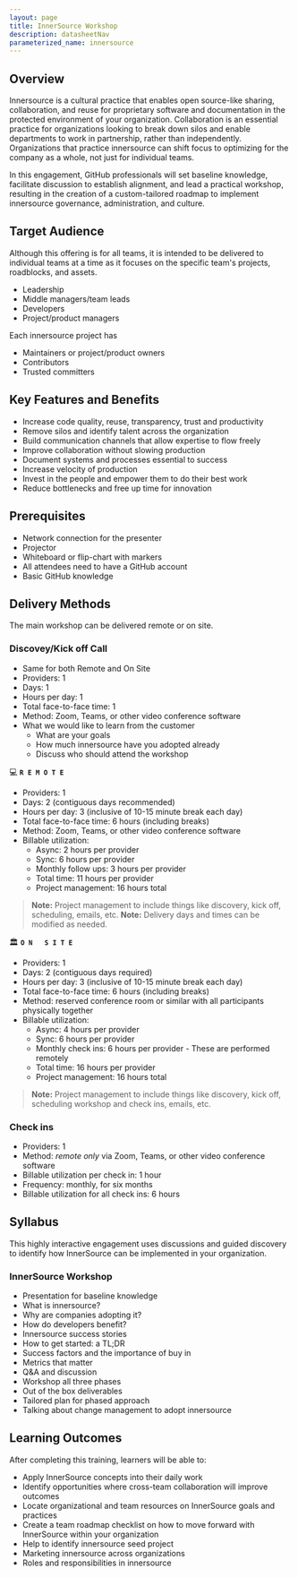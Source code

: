 ```yaml
---
layout: page
title: InnerSource Workshop
description: datasheetNav
parameterized_name: innersource
---
```



## Overview

Innersource is a cultural practice that enables open source-like sharing, collaboration, and reuse for proprietary software and documentation in the protected environment of your organization. Collaboration is an essential practice for organizations looking to break down silos and enable departments to work in partnership, rather than independently. Organizations that practice innersource can shift focus to optimizing for the company as a whole, not just for individual teams.

In this engagement, GitHub professionals will set baseline knowledge, facilitate discussion to establish alignment, and lead a practical workshop, resulting in the creation of a custom-tailored roadmap to implement innersource governance, administration, and culture.

## Target Audience

Although this offering is for all teams, it is intended to be delivered to individual teams at a time as it focuses on the specific team's projects, roadblocks, and assets.

- Leadership
- Middle managers/team leads
- Developers
- Project/product managers

Each innersource project has

- Maintainers or project/product owners
- Contributors
- Trusted committers

## Key Features and Benefits

- Increase code quality, reuse, transparency, trust and productivity
- Remove silos and identify talent across the organization
- Build communication channels that allow expertise to flow freely
- Improve collaboration without slowing production
- Document systems and processes essential to success
- Increase velocity of production
- Invest in the people and empower them to do their best work
- Reduce bottlenecks and free up time for innovation

## Prerequisites

- Network connection for the presenter
- Projector
- Whiteboard or flip-chart with markers
- All attendees need to have a GitHub account
- Basic GitHub knowledge

## Delivery Methods

The main workshop can be delivered remote or on site.

### Discovey/Kick off Call

- Same for both Remote and On Site
- Providers: 1
- Days: 1
- Hours per day: 1
- Total face-to-face time: 1
- Method: Zoom, Teams, or other video conference software
- What we would like to learn from the customer
  - What are your goals
  - How much innersource have you adopted already
  - Discuss who should attend the workshop

💻   **`R E M O T E`**

- Providers: 1
- Days: 2 (contiguous days recommended)
- Hours per day: 3 (inclusive of 10-15 minute break each day)
- Total face-to-face time: 6 hours (including breaks)
- Method: Zoom, Teams, or other video conference software
- Billable utilization:
  - Async: 2 hours per provider
  - Sync: 6 hours per provider
  - Monthly follow ups: 3 hours per provider
  - Total time: 11 hours per provider
  - Project management: 16 hours total

> **Note:** Project management to include things like discovery, kick off, scheduling, emails, etc.
> **Note:** Delivery days and times can be modified as needed.

🏛️  **`O N   S I T E`**

- Providers: 1
- Days: 2 (contiguous days required)
- Hours per day: 3 (inclusive of 10-15 minute break each day)
- Total face-to-face time: 6 hours (including breaks)
- Method: reserved conference room or similar with all participants physically together
- Billable utilization:
  - Async: 4 hours per provider
  - Sync: 6 hours per provider
  - Monthly check ins: 6 hours per provider - These are performed remotely
  - Total time: 16 hours per provider
  - Project management: 16 hours total

> **Note:** Project management to include things like discovery, kick off, scheduling workshop and check ins, emails, etc.

### Check ins

- Providers: 1
- Method: _remote only_ via Zoom, Teams, or other video conference software
- Billable utilization per check in: 1 hour
- Frequency: monthly, for six months
- Billable utilization for all check ins: 6 hours

## Syllabus

This highly interactive engagement uses discussions and guided discovery to identify how InnerSource can be implemented in your organization.

### InnerSource Workshop

- Presentation for baseline knowledge
- What is innersource?
- Why are companies adopting it?
- How do developers benefit?
- Innersource success stories
- How to get started: a TL;DR
- Success factors and the importance of buy in
- Metrics that matter
- Q&A and discussion
- Workshop all three phases
- Out of the box deliverables
- Tailored plan for phased approach
- Talking about change management to adopt innersource

## Learning Outcomes

After completing this training, learners will be able to:

- Apply InnerSource concepts into their daily work
- Identify opportunities where cross-team collaboration will improve outcomes
- Locate organizational and team resources on InnerSource goals and practices
- Create a team roadmap checklist on how to move forward with InnerSource within your organization
- Help to identify innersource seed project
- Marketing innersource across organizations
- Roles and responsibilities in innersource
